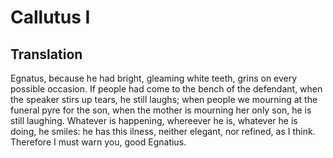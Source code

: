 # Callutus I

## Translation

Egnatus, because he had bright, gleaming white teeth, grins on every possible occasion. If people had come to the bench of the defendant, when the speaker stirs up tears, he still laughs; when people we mourning at the funeral pyre for the son, when the mother is mourning her only son, he is still laughing. Whatever is happening, whereever he is, whatever he is doing, he smiles: he has this ilness, neither elegant, nor refined, as I think. Therefore I must warn you, good Egnatius. 
